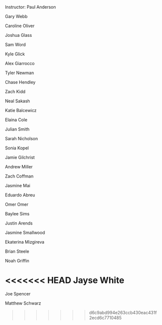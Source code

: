 Instructor: Paul Anderson

Gary Webb

Caroline Oliver

Joshua Glass

Sam Word

Kyle Glick

Alex Giarrocco

Tyler Newman

Chase Hendley

Zach Kidd

Neal Sakash

Katie Balcewicz

Elaina Cole

Julian Smith

Sarah Nicholson

Sonia Kopel

Jamie Gilchrist

Andrew Miller

Zach Coffman

Jasmine Mai

Eduardo Abreu

Omer Omer

Baylee Sims

Justin Arends

Jasmine Smallwood

Ekaterina Mizgireva

Brian Steele

Noah Griffin

<<<<<<< HEAD
Jayse White
=======
Joe Spencer

Matthew Schwarz
>>>>>>> d6c9abd994e263ccb430eac431f2ecd6c7710485
